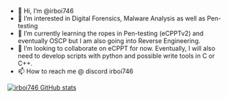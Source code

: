 - 👋 Hi, I’m @irboi746
- 👀 I’m interested in Digital Forensics, Malware Analysis as well as Pen-testing
- 🌱 I’m currently learning the ropes in Pen-testing (eCPPTv2) and eventually OSCP but I am also going into Reverse Engineering.
- 💞️ I’m looking to collaborate on eCPPT for now. Eventually, I will also need to develop scripts with python and possible write tools in C or C++.
- 📫 How to reach me @ discord irboi746

[![irboi746 GitHub stats](https://github-readme-stats.vercel.app/api?username=irboi746)](https://github.com/irboi746/github-readme-stats)


<!---
irboi746/irboi746 is a ✨ special ✨ repository because its `README.md` (this file) appears on your GitHub profile.
You can click the Preview link to take a look at your changes.
--->
